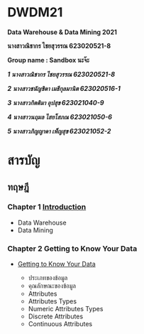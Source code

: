 # DWDM21
**Data Warehouse &amp; Data Mining 2021**

**นางสาวณิชากร ไชยสุวรรณ 623020521-8**

**Group name : Sandbox นะจ๊ะ**

**_1 นางสาวณิชากร ไชยสุวรรณ 623020521-8_**

**_2 นางสาวชนัญชิดา เมธีกุลมานิต 623020516-1_**

**_3 นางสาวกิตติมา อุปสุข 623021040-9_**

**_4 นางสาวนฤมล ไสยโสภณ 623021050-6_**

**_5 นางสาวภิญญาดา เพ็ญสุข 623021052-2_**


# สารบัญ 

## ทฤษฎี

### Chapter 1 [Introduction](https://github.com/nichakornchaisuwan/DWDM21/blob/main/Data%20Warehouse.pdf)
  
  * Data Warehouse
  * Data Mining
### Chapter 2 Getting to Know Your Data

  * [Getting to Know Your Data](https://github.com/nichakornchaisuwan/DWDM21/blob/main/Chapter2.pdf)
    
    - ประเภทของข้อมูล
    - คุณลักษณะของข้อมูล
    - Attributes
    - Attributes Types
    - Numeric Attributes Types
    - Discrete Attributes
    - Continuous Attributes
